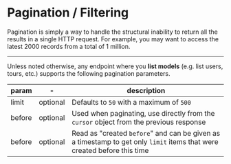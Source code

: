 # Pagination / Filtering

Pagination is simply a way to handle the structural inability to return all the results in a single HTTP request. For example, you may want to access the latest 2000 records from a total of 1 million.

---

Unless noted otherwise, any endpoint where you **list models** (e.g. list users, tours, etc.) supports the following pagination parameters.

| param | - | description |
|---|---|---|
| limit | optional | Defaults to `50` with a maximum of `500` |
| before | optional | Used when paginating, use directly from the `cursor` object from the previous response |
| before | optional | Read as "created `before`" and can be given as a timestamp to get only `limit` items that were created before this time |
